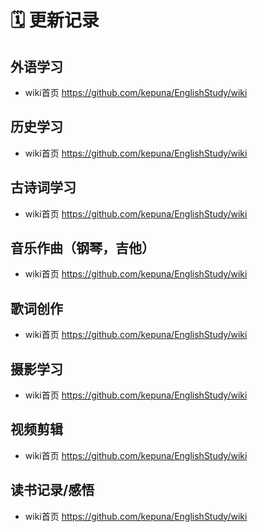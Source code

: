 # 🗓️ 更新记录

## 外语学习
* wiki首页 https://github.com/kepuna/EnglishStudy/wiki

## 历史学习
* wiki首页 https://github.com/kepuna/EnglishStudy/wiki

## 古诗词学习
* wiki首页 https://github.com/kepuna/EnglishStudy/wiki

## 音乐作曲（钢琴，吉他）
* wiki首页 https://github.com/kepuna/EnglishStudy/wiki

## 歌词创作
* wiki首页 https://github.com/kepuna/EnglishStudy/wiki

## 摄影学习
* wiki首页 https://github.com/kepuna/EnglishStudy/wiki

## 视频剪辑
* wiki首页 https://github.com/kepuna/EnglishStudy/wiki

## 读书记录/感悟
* wiki首页 https://github.com/kepuna/EnglishStudy/wiki





